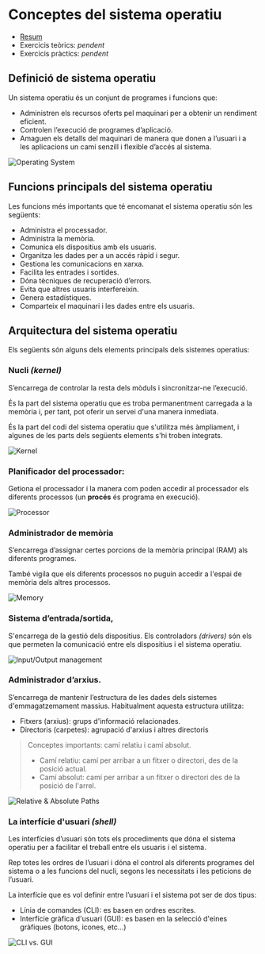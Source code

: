 Conceptes del sistema operatiu
================

* [Resum](https://gitpitch.com/jrodr236/som/master?p=ConceptesDelSistemaOperatiu)
* Exercicis teòrics: _pendent_
* Exercicis pràctics: _pendent_

Definició de sistema operatiu
-----------

Un sistema operatiu és un conjunt de programes i funcions que:
* Administren els recursos oferts pel maquinari per a obtenir un rendiment eficient.
* Controlen l’execució de programes d’aplicació.
* Amaguen els detalls del maquinari de manera que donen a l’usuari i a les aplicacions un camí senzill i flexible d’accés al sistema.

![Operating System](https://www.supraits.com/wp-content/uploads/2018/01/Operating-Systems.png)

Funcions principals del sistema operatiu
------------

Les funcions més importants que té encomanat el sistema operatiu són les següents:

* Administra el processador.
* Administra la memòria.
* Comunica els dispositius amb els usuaris.
* Organitza les dades per a un accés ràpid i segur.
* Gestiona les comunicacions en xarxa.
* Facilita les entrades i sortides.
* Dóna tècniques de recuperació d’errors.
* Evita que altres usuaris interfereixin.
* Genera estadístiques.
* Comparteix el maquinari i les dades entre els usuaris.



Arquitectura del sistema operatiu
----------------
Els següents són alguns dels elements principals dels sistemes operatius:

### Nucli _(kernel)_

S’encarrega de controlar la resta dels mòduls i sincronitzar-ne l’execució.

És la part del sistema operatiu que es troba permanentment carregada a la memòria i, per tant, pot oferir un servei d'una manera inmediata.

És la part del codi del sistema operatiu que s'utilitza més àmpliament, i algunes de les parts dels següents elements s'hi troben integrats.

![Kernel](https://ugc.kn3.net/i/origin/http://nexolinux.com/wp-content/uploads/2013/02/explore_linux_kernel.png)

### Planificador del processador:

Getiona el processador i la manera com poden accedir al processador els diferents processos (un **procés** és programa en execució).

![Processor](https://i.ebayimg.com/images/g/yjkAAOSwowxZdf7j/s-l300.jpg)

### Administrador de memòria

S’encarrega d’assignar certes porcions de la memòria principal (RAM) als diferents programes.

També vigila que els diferents processos no puguin accedir a l'espai de memòria dels altres processos.

![Memory](https://www.extremetech.com/wp-content/uploads/2016/02/DRAM-Feature.jpg)

### Sistema d’entrada/sortida,

S'encarrega de la gestió dels dispositius. Els controladors _(drivers)_ són els que permeten la comunicació entre els dispositius i el sistema operatiu.

![Input/Output management](http://blog.drivethelife.com/wp-content/uploads/2015/12/device-driver.png)

### Administrador d’arxius.

S’encarrega de mantenir l’estructura de les dades dels sistemes d'emmagatzemament massius. Habitualment aquesta estructura utilitza:
- Fitxers (arxius): grups d'informació relacionades.
- Directoris (carpetes): agrupació d'arxius i altres directoris

> Conceptes importants: camí relatiu i camí absolut.
> * Camí relatiu: camí per arribar a un fitxer o directori, des de la posició actual.
> * Camí absolut: camí per arribar a un fitxer o directori des de la posició de l'arrel.

![Relative & Absolute Paths](https://automatetheboringstuff.com/images/000032.jpg)

### La interfície d'usuari _(shell)_

Les interfícies d’usuari són tots els procediments que dóna el sistema operatiu per a facilitar el treball entre els usuaris i el sistema.

Rep totes les ordres de l’usuari i dóna el control als diferents programes del sistema o a les funcions del nucli, segons les necessitats i les peticions de l’usuari.

La interfície que es vol definir entre l’usuari i el sistema pot ser de dos tipus:
- Línia de comandes (CLI): es basen en ordres escrites.
- Interfície gràfica d'usuari (GUI): es basen en la selecció d'eines gràfiques (botons, icones, etc...)

![CLI vs. GUI](http://www.itrelease.com/wp-content/uploads/2017/11/GUI-vs-CLI.png)